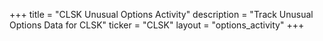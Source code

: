 +++
title = "CLSK Unusual Options Activity"
description = "Track Unusual Options Data for CLSK"
ticker = "CLSK"
layout = "options_activity"
+++

